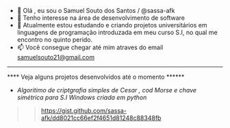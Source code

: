 - 👋  Olá , eu sou o Samuel Souto dos Santos / @sassa-afk 
- 👀  Tenho interesse na área de desenvolvimento de software
- 🌱  Atualmente estou estudando e criando projetos universitários em linguagens de programação introduzada em meu curso S.I, no qual me encontro no quinto perido. 
- 📫 Você consegue chegar até mim atraves do email samuelsouto21@gmail.com

***************************************************************
****  Veja alguns projetos desenvolvidos até o momento   ******

- *Algoritimo de criptgrafia simples de Cesar , cod Morse e chave simétrica para S.I Windows criada em python* 
 >> https://gist.github.com/sassa-afk/dd8021cc66ef2f4651d81248c88348fb 


